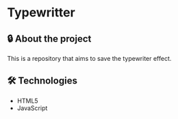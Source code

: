 <h1>Typewritter</h1>

<h2>🔒 About the project</h2>
<p>This is a repository that aims to save the typewriter effect.</p>

<h2>🛠️ Technologies</h2>
<ul>
<li>HTML5</li>
<li>JavaScript</li>
</ul>
